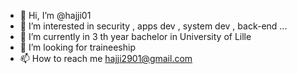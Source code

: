 * 👋 Hi, I’m @hajji01
* 👀 I’m interested in security , apps dev , system dev , back-end ...
* 🌱 I’m currently in 3 th year bachelor in University of Lille
* 💞️ I’m looking for traineeship
* 📫 How to reach me hajji2901@gmail.com